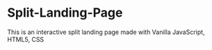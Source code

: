 # Split-Landing-Page
This is an interactive split landing page made with Vanilla JavaScript, HTML5, CSS
